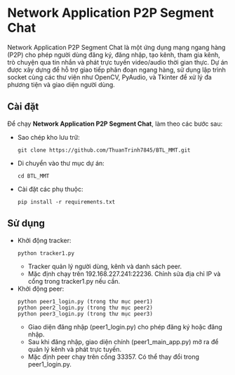 # Network Application P2P Segment Chat
Network Application P2P Segment Chat là một ứng dụng mạng ngang hàng (P2P) cho phép người dùng đăng ký, đăng nhập, tạo kênh, tham gia kênh, trò chuyện qua tin nhắn và phát trực tuyến video/audio thời gian thực. Dự án được xây dựng để hỗ trợ giao tiếp phân đoạn ngang hàng, sử dụng lập trình socket cùng các thư viện như OpenCV, PyAudio, và Tkinter để xử lý đa phương tiện và giao diện người dùng.
## Cài đặt
Để chạy **Network Application P2P Segment Chat**, làm theo các bước sau:
- Sao chép kho lưu trữ:
  ```
  git clone https://github.com/ThuanTrinh7845/BTL_MMT.git
- Di chuyển vào thư mục dự án:
  ```
  cd BTL_MMT
- Cài đặt các phụ thuộc:
  ```
  pip install -r requirements.txt
## Sử dụng
- Khởi động tracker:
  ```
  python tracker1.py
  ```
  - Tracker quản lý người dùng, kênh và danh sách peer.
  - Mặc định chạy trên 192.168.227.241:22236. Chỉnh sửa địa chỉ IP và cổng trong tracker1.py nếu cần.
- Khởi động peer:
  ```
  python peer1_login.py (trong thư mục peer1)
  python peer2_login.py (trong thư mục peer2)
  python peer3_login.py (trong thư mục peer3)
  ```
  - Giao diện đăng nhập (peer1_login.py) cho phép đăng ký hoặc đăng nhập.
  - Sau khi đăng nhập, giao diện chính (peer1_main_app.py) mở ra để quản lý kênh và phát trực tuyến.
  - Mặc định peer chạy trên cổng 33357. Có thể thay đổi trong peer1_login.py.  
  
